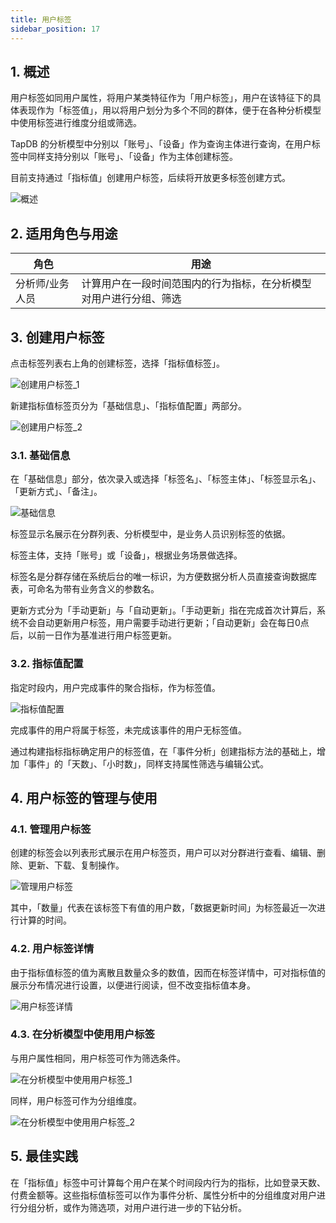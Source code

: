 ```yaml
---
title: 用户标签
sidebar_position: 17
---
```


## 1. 概述

用户标签如同用户属性，将用户某类特征作为「用户标签」，用户在该特征下的具体表现作为「标签值」，用以将用户划分为多个不同的群体，便于在各种分析模型中使用标签进行维度分组或筛选。

TapDB 的分析模型中分别以「账号」、「设备」作为查询主体进行查询，在用户标签中同样支持分别以「账号」、「设备」作为主体创建标签。

目前支持通过「指标值」创建用户标签，后续将开放更多标签创建方式。

![概述](/img/customEvent/userTag_1.png)

## 2. 适用角色与用途

| 角色       | 用途                                |
| -------- | --------------------------------- |
| 分析师/业务人员 | 计算用户在一段时间范围内的行为指标，在分析模型对用户进行分组、筛选 |

## 3. 创建用户标签

点击标签列表右上角的创建标签，选择「指标值标签」。

![创建用户标签_1](/img/customEvent/userTag_2.png)

新建指标值标签页分为「基础信息」、「指标值配置」两部分。

![创建用户标签_2](/img/customEvent/userTag_3.png)

### 3.1. 基础信息

在「基础信息」部分，依次录入或选择「标签名」、「标签主体」、「标签显示名」、「更新方式」、「备注」。

![基础信息](/img/customEvent/userTag_4.png)

标签显示名展示在分群列表、分析模型中，是业务人员识别标签的依据。

标签主体，支持「账号」或「设备」，根据业务场景做选择。

标签名是分群存储在系统后台的唯一标识，为方便数据分析人员直接查询数据库表，可命名为带有业务含义的参数名。

更新方式分为「手动更新」与「自动更新」。「手动更新」指在完成首次计算后，系统不会自动更新用户标签，用户需要手动进行更新；「自动更新」会在每日0点后，以前一日作为基准进行用户标签更新。

### 3.2. 指标值配置

指定时段内，用户完成事件的聚合指标，作为标签值。

![指标值配置](/img/customEvent/userTag_5.png)

完成事件的用户将属于标签，未完成该事件的用户无标签值。

通过构建指标指标确定用户的标签值，在「事件分析」创建指标方法的基础上，增加「事件」的「天数」、「小时数」，同样支持属性筛选与编辑公式。

## 4. 用户标签的管理与使用

### 4.1. 管理用户标签

创建的标签会以列表形式展示在用户标签页，用户可以对分群进行查看、编辑、删除、更新、下载、复制操作。

![管理用户标签](/img/customEvent/userTag_6.png)

其中，「数量」代表在该标签下有值的用户数，「数据更新时间」为标签最近一次进行计算的时间。

### 4.2. 用户标签详情

由于指标值标签的值为离散且数量众多的数值，因而在标签详情中，可对指标值的展示分布情况进行设置，以便进行阅读，但不改变指标值本身。

![用户标签详情](/img/customEvent/userTag_7.png)

### 4.3. 在分析模型中使用用户标签

与用户属性相同，用户标签可作为筛选条件。

![在分析模型中使用用户标签_1](/img/customEvent/userTag_8.png)

同样，用户标签可作为分组维度。

![在分析模型中使用用户标签_2](/img/customEvent/userTag_9.png)

## 5. 最佳实践

在「指标值」标签中可计算每个用户在某个时间段内行为的指标，比如登录天数、付费金额等。这些指标值标签可以作为事件分析、属性分析中的分组维度对用户进行分组分析，或作为筛选项，对用户进行进一步的下钻分析。
